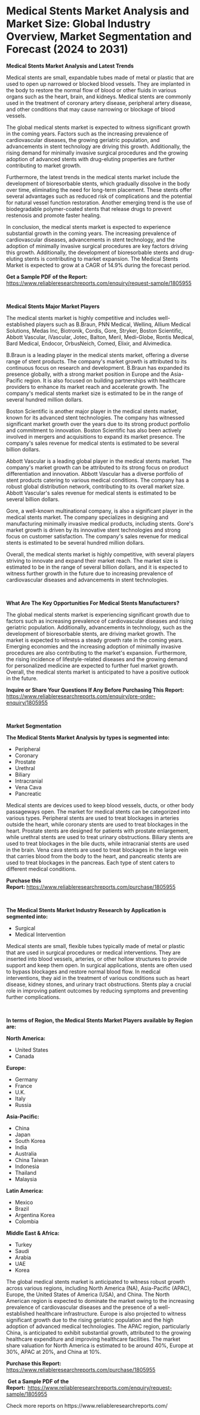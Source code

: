 <p><h1>Medical Stents Market Analysis and Market Size: Global Industry Overview, Market Segmentation and Forecast (2024 to 2031)</h1></p><p><strong>Medical Stents Market Analysis and Latest Trends</strong></p>
<p><p>Medical stents are small, expandable tubes made of metal or plastic that are used to open up narrowed or blocked blood vessels. They are implanted in the body to restore the normal flow of blood or other fluids in various organs such as the heart, brain, and kidneys. Medical stents are commonly used in the treatment of coronary artery disease, peripheral artery disease, and other conditions that may cause narrowing or blockage of blood vessels.</p><p>The global medical stents market is expected to witness significant growth in the coming years. Factors such as the increasing prevalence of cardiovascular diseases, the growing geriatric population, and advancements in stent technology are driving this growth. Additionally, the rising demand for minimally invasive surgical procedures and the growing adoption of advanced stents with drug-eluting properties are further contributing to market growth.</p><p>Furthermore, the latest trends in the medical stents market include the development of bioresorbable stents, which gradually dissolve in the body over time, eliminating the need for long-term placement. These stents offer several advantages such as reduced risk of complications and the potential for natural vessel function restoration. Another emerging trend is the use of biodegradable polymer-coated stents that release drugs to prevent restenosis and promote faster healing.</p><p>In conclusion, the medical stents market is expected to experience substantial growth in the coming years. The increasing prevalence of cardiovascular diseases, advancements in stent technology, and the adoption of minimally invasive surgical procedures are key factors driving this growth. Additionally, the development of bioresorbable stents and drug-eluting stents is contributing to market expansion. The Medical Stents Market is expected to grow at a CAGR of 14.9% during the forecast period.</p></p>
<p><strong>Get a Sample PDF of the Report:&nbsp;</strong> <a href="https://www.reliableresearchreports.com/enquiry/request-sample/1805955">https://www.reliableresearchreports.com/enquiry/request-sample/1805955</a></p>
<p>&nbsp;</p>
<p><strong>Medical Stents Major Market Players</strong></p>
<p><p>The medical stents market is highly competitive and includes well-established players such as B.Braun, PNN Medical, Wellinq, Allium Medical Solutions, Medas Inc, Biotronik, Cordis, Gore, Stryker, Boston Scientific, Abbott Vascular, iVascular, Jotec, Balton, Meril, Medi-Globe, Rontis Medical, Bard Medical, Endocor, OrbusNeich, Comed, Elixir, and Alvimedica.</p><p>B.Braun is a leading player in the medical stents market, offering a diverse range of stent products. The company's market growth is attributed to its continuous focus on research and development. B.Braun has expanded its presence globally, with a strong market position in Europe and the Asia-Pacific region. It is also focused on building partnerships with healthcare providers to enhance its market reach and accelerate growth. The company's medical stents market size is estimated to be in the range of several hundred million dollars.</p><p>Boston Scientific is another major player in the medical stents market, known for its advanced stent technologies. The company has witnessed significant market growth over the years due to its strong product portfolio and commitment to innovation. Boston Scientific has also been actively involved in mergers and acquisitions to expand its market presence. The company's sales revenue for medical stents is estimated to be several billion dollars.</p><p>Abbott Vascular is a leading global player in the medical stents market. The company's market growth can be attributed to its strong focus on product differentiation and innovation. Abbott Vascular has a diverse portfolio of stent products catering to various medical conditions. The company has a robust global distribution network, contributing to its overall market size. Abbott Vascular's sales revenue for medical stents is estimated to be several billion dollars.</p><p>Gore, a well-known multinational company, is also a significant player in the medical stents market. The company specializes in designing and manufacturing minimally invasive medical products, including stents. Gore's market growth is driven by its innovative stent technologies and strong focus on customer satisfaction. The company's sales revenue for medical stents is estimated to be several hundred million dollars.</p><p>Overall, the medical stents market is highly competitive, with several players striving to innovate and expand their market reach. The market size is estimated to be in the range of several billion dollars, and it is expected to witness further growth in the future due to increasing prevalence of cardiovascular diseases and advancements in stent technologies.</p></p>
<p>&nbsp;</p>
<p><strong>What Are The Key Opportunities For Medical Stents Manufacturers?</strong></p>
<p><p>The global medical stents market is experiencing significant growth due to factors such as increasing prevalence of cardiovascular diseases and rising geriatric population. Additionally, advancements in technology, such as the development of bioresorbable stents, are driving market growth. The market is expected to witness a steady growth rate in the coming years. Emerging economies and the increasing adoption of minimally invasive procedures are also contributing to the market's expansion. Furthermore, the rising incidence of lifestyle-related diseases and the growing demand for personalized medicine are expected to further fuel market growth. Overall, the medical stents market is anticipated to have a positive outlook in the future.</p></p>
<p><strong>Inquire or Share Your Questions If Any Before Purchasing This Report:</strong> <a href="https://www.reliableresearchreports.com/enquiry/pre-order-enquiry/1805955">https://www.reliableresearchreports.com/enquiry/pre-order-enquiry/1805955</a></p>
<p>&nbsp;</p>
<p><strong>Market Segmentation</strong></p>
<p><strong>The Medical Stents Market Analysis by types is segmented into:</strong></p>
<p><ul><li>Peripheral</li><li>Coronary</li><li>Prostate</li><li>Urethral</li><li>Biliary</li><li>Intracranial</li><li>Vena Cava</li><li>Pancreatic</li></ul></p>
<p><p>Medical stents are devices used to keep blood vessels, ducts, or other body passageways open. The market for medical stents can be categorized into various types. Peripheral stents are used to treat blockages in arteries outside the heart, while coronary stents are used to treat blockages in the heart. Prostate stents are designed for patients with prostate enlargement, while urethral stents are used to treat urinary obstructions. Biliary stents are used to treat blockages in the bile ducts, while intracranial stents are used in the brain. Vena cava stents are used to treat blockages in the large vein that carries blood from the body to the heart, and pancreatic stents are used to treat blockages in the pancreas. Each type of stent caters to different medical conditions.</p></p>
<p><strong>Purchase this Report:&nbsp;</strong><a href="https://www.reliableresearchreports.com/purchase/1805955">https://www.reliableresearchreports.com/purchase/1805955</a></p>
<p>&nbsp;</p>
<p><strong>The Medical Stents Market Industry Research by Application is segmented into:</strong></p>
<p><ul><li>Surgical</li><li>Medical Intervention</li></ul></p>
<p><p>Medical stents are small, flexible tubes typically made of metal or plastic that are used in surgical procedures or medical interventions. They are inserted into blood vessels, arteries, or other hollow structures to provide support and keep them open. In surgical applications, stents are often used to bypass blockages and restore normal blood flow. In medical interventions, they aid in the treatment of various conditions such as heart disease, kidney stones, and urinary tract obstructions. Stents play a crucial role in improving patient outcomes by reducing symptoms and preventing further complications.</p></p>
<p>&nbsp;</p>
<p><strong>In terms of Region, the Medical Stents Market Players available by Region are:</strong></p>
<p>
    <p> <strong> North America: </strong>
        <ul>
            <li>United States</li>
            <li>Canada</li>
        </ul>
        </p> 
    <p> <strong> Europe: </strong>
        <ul>
            <li>Germany</li>
            <li>France</li>
            <li>U.K.</li>
            <li>Italy</li>
            <li>Russia</li>
        </ul>
        </p> 
    <p> <strong> Asia-Pacific: </strong>
        <ul>
            <li>China</li>
            <li>Japan</li>
            <li>South Korea</li>
            <li>India</li>
            <li>Australia</li>
            <li>China Taiwan</li>
            <li>Indonesia</li>
            <li>Thailand</li>
            <li>Malaysia</li>
        </ul>
        </p> 
    <p> <strong> Latin America: </strong>
        <ul>
            <li>Mexico</li>
            <li>Brazil</li>
            <li>Argentina Korea</li>
            <li>Colombia</li>
        </ul>
        </p> 
    <p> <strong> Middle East & Africa: </strong>
        <ul>
            <li>Turkey</li>
            <li>Saudi</li>
            <li>Arabia</li>
            <li>UAE</li>
            <li>Korea</li>
        </ul>
    </p>
    </p>
<p><p>The global medical stents market is anticipated to witness robust growth across various regions, including North America (NA), Asia-Pacific (APAC), Europe, the United States of America (USA), and China. The North American region is expected to dominate the market owing to the increasing prevalence of cardiovascular diseases and the presence of a well-established healthcare infrastructure. Europe is also projected to witness significant growth due to the rising geriatric population and the high adoption of advanced medical technologies. The APAC region, particularly China, is anticipated to exhibit substantial growth, attributed to the growing healthcare expenditure and improving healthcare facilities. The market share valuation for North America is estimated to be around 40%, Europe at 30%, APAC at 20%, and China at 10%.</p></p>
<p><strong>Purchase this Report: </strong><a href="https://www.reliableresearchreports.com/purchase/1805955">https://www.reliableresearchreports.com/purchase/1805955</a></p>
<p>&nbsp;<strong>Get a Sample PDF of the Report:&nbsp;&nbsp;</strong><a href="https://www.reliableresearchreports.com/enquiry/request-sample/1805955">https://www.reliableresearchreports.com/enquiry/request-sample/1805955</a></p>
<p><strong></strong></p>
<p>Check more reports on https://www.reliableresearchreports.com/</p>